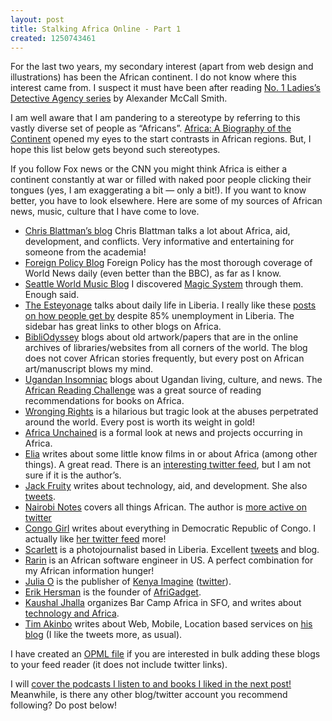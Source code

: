 ```yaml
--- 
layout: post
title: Stalking Africa Online - Part 1
created: 1250743461
---
```

<p>For the last two years, my secondary interest (apart from web design and illustrations) has been the African continent. I do not know where this interest came from. I suspect it must have been after reading <a href="http://en.wikipedia.org/wiki/The_No._1_Ladies'_Detective_Agency">No. 1 Ladies&rsquo;s Detective Agency series</a> by Alexander McCall Smith.</p>                                                                     
<p>I am well aware that I am pandering to a stereotype by referring to this vastly diverse set of people as &ldquo;Africans&rdquo;. <a href="http://www.amazon.com/gp/product/067973869X?ie=UTF8&tag=nimbupani-20&linkCode=as2&camp=1789&creative=390957&creativeASIN=067973869X">Africa: A Biography of the Continent</a> opened my eyes to the start contrasts  in African regions. But, I hope this list below gets beyond such stereotypes.</p> 
<p>If you follow Fox news or the CNN you might think Africa is either a continent constantly at war or filled with naked poor people clicking their tongues (yes, I am exaggerating a bit — only a bit!). If you want to know better, you have to look elsewhere. Here are some of my sources of African news, music, culture that I have come to love.</p> 
<ul>
	<li><a href="http://chrisblattman.com/">Chris Blattman’s blog</a>
	Chris Blattman talks a lot about Africa, aid, development, and conflicts. Very informative and entertaining for someone from the academia!</li>
	<li><a href="http://blog.foreignpolicy.com/">Foreign Policy Blog</a>                     
	Foreign Policy has the most thorough coverage of World News daily (even better than the BBC), as far as I know.</li>
	<li><a href="http://worldbeats1.blogspot.com/">Seattle World Music Blog</a>
	I discovered <a href="http://www.magic-system.fr/">Magic System</a> through them. Enough said.</li>
	<li><a href="http://esteyonage.blogspot.com/">The Esteyonage</a> talks about daily life in Liberia. I really like these <a href="http://esteyonage.blogspot.com/search/label/gettin'%20by">posts on how people get by</a> despite 85% unemployment in Liberia. The sidebar has great links to other blogs on Africa.</li>
	<li><a href="http://delicious.com/BibliOdyssey/africa">BibliOdyssey</a> blogs about old artwork/papers that are in the online archives of libraries/websites from all corners of the world. The blog does not cover African stories frequently, but every post on African art/manuscript blows my mind.</li>
	<li><a href="http://ugandaninsomniac.wordpress.com/">Ugandan Insomniac</a> blogs about Ugandan living, culture, and news. The <a href="http://ugandaninsomniac.wordpress.com/africa-reading-challenge/">African Reading Challenge</a> was a great source of reading recommendations for books on Africa.</li>
	<li><a href="http://wrongingrights.blogspot.com/">Wronging Rights</a> is a hilarious but tragic look at the abuses perpetrated around the world. Every post is worth its weight in gold!</li>
	<li><a href="http://africaunchained.blogspot.com/">Africa Unchained</a> is a formal look at news and projects occurring in Africa.</li>
	<li><a href="http://twiga.maneno.org/">Elia</a> writes about some little know films in or about Africa (among other things). A great read. There is an <a href="http://twitter.com/maneno">interesting twitter feed</a>, but I am not sure if it is the author&rsquo;s.</li>
	<li><a href="http://jackfruity.blogspot.com/">Jack Fruity</a> writes about technology, aid, and development. She also <a href="http://twitter.com/rebekahredux">tweets</a>. 
	</li>
	<li><a href="http://nairobinotes.posterous.com/">Nairobi Notes</a> covers all things African. The author is <a href="http://twitter.com/nairobinotes">more active on twitter</a>
	</li>
	<li><a href="http://congogirl.livejournal.com/">Congo Girl</a> writes about everything in Democratic Republic of Congo. I actually like <a href="http://twitter.com/congogirl">her twitter feed</a> more!</li>
	<li><a href="http://www.scarlettlion.com/">Scarlett</a> is a photojournalist based in Liberia. Excellent <a href="http://twitter.com/scarlettlion">tweets</a> and blog.</li>
	<li><a href="http://twitter.com/rarin">Rarin</a> is an African software engineer in US. A perfect combination for my African information hunger!</li>
	<li><a href="http://twitter.com/nekessa">Julia O</a> is the publisher of <a href="http://kenyaimagine.com">Kenya Imagine</a> (<a href="http://twitter.com/kenyaimagine">twitter</a>).</li>
	<li><a href="http://twitter.com/whiteafrican">Erik Hersman</a> is the founder of <a href="http://www.afrigadget.com/">AfriGadget</a>.</li>
	<li><a href="http://twitter.com/ksjhalla">Kaushal Jhalla</a> organizes Bar Camp Africa in SFO, and writes about <a href="http://citizenafrica.com/">technology and Africa</a>.
	</li>
	<li><a href="http://twitter.com/takinbo">Tim Akinbo</a> writes about Web, Mobile, Location based services on <a href="http://blog.timakinbo.com/">his blog</a> (I like the tweets more, as usual).</li>
</ul> 
<p>I have created an <a href="http://nimbupani.com/blog/files/africanblogs.xml">OPML file</a> if you are interested in bulk adding these blogs to your feed reader (it does not include twitter links).</p> 

<p>I will <a href="http://nimbupani.com/blog/stalking-africa-online-part-2.html">cover the podcasts I listen to and books I liked in the next post!
</a> Meanwhile, is there any other blog/twitter account you recommend following? Do post below!</p>
